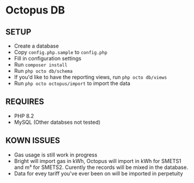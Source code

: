 Octopus DB
==========

SETUP
-----

- Create a database
- Copy `config.php.sample` to `config.php`
- Fill in configuration settings
- Run `composer install`
- Run `php octo db/schema`
- If you'd like to have the reporting views, run `php octo db/views`
- Run `php octo octopus/import` to import the data

REQUIRES
--------

- PHP 8.2
- MySQL (Other databses not tested)

KOWN ISSUES
-----------

- Gas usage is still work in progress
- Bright will import gas in kWh,
  Octopus will import in kWh for SMETS1 and m³ for SMETS2. 
  Curently the records will be mixed in the database.
- Data for evey tariff you've ever been on will be imported in perpetuity